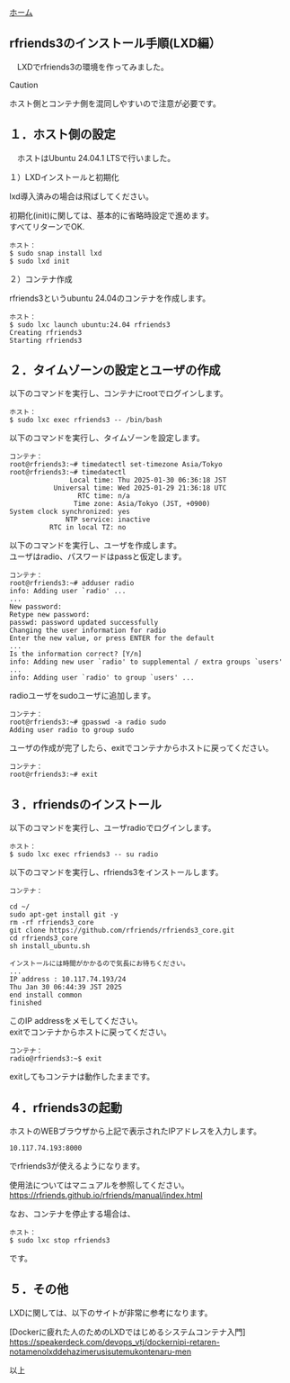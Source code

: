 [ホーム](https://rfriends.github.io/rfriends/)  
## rfriends3のインストール手順(LXD編）  
  
　LXDでrfriends3の環境を作ってみました。    
   
> [!CAUTION]
> ホスト側とコンテナ側を混同しやすいので注意が必要です。  
  
## １．ホスト側の設定  
    
　ホストはUbuntu 24.04.1 LTSで行いました。  
  
１）LXDインストールと初期化  
    
lxd導入済みの場合は飛ばしてください。  
  
初期化(init)に関しては、基本的に省略時設定で進めます。  
すべてリターンでOK.  
```
ホスト：  
$ sudo snap install lxd  
$ sudo lxd init   
```  
２）コンテナ作成  
    
rfriends3というubuntu 24.04のコンテナを作成します。  
```  
ホスト：  
$ sudo lxc launch ubuntu:24.04 rfriends3  
Creating rfriends3
Starting rfriends3
```  
## ２．タイムゾーンの設定とユーザの作成  
    
以下のコマンドを実行し、コンテナにrootでログインします。  
```  
ホスト：  
$ sudo lxc exec rfriends3 -- /bin/bash  
```  
  
以下のコマンドを実行し、タイムゾーンを設定します。    
```
コンテナ：    
root@rfriends3:~# timedatectl set-timezone Asia/Tokyo
root@rfriends3:~# timedatectl  
               Local time: Thu 2025-01-30 06:36:18 JST  
           Universal time: Wed 2025-01-29 21:36:18 UTC  
                 RTC time: n/a  
                Time zone: Asia/Tokyo (JST, +0900)  
System clock synchronized: yes  
              NTP service: inactive  
          RTC in local TZ: no  
``` 
  
以下のコマンドを実行し、ユーザを作成します。  
ユーザはradio、パスワードはpassと仮定します。    
```
コンテナ：
root@rfriends3:~# adduser radio
info: Adding user `radio' ...
...  
New password: 
Retype new password: 
passwd: password updated successfully
Changing the user information for radio
Enter the new value, or press ENTER for the default
...  
Is the information correct? [Y/n] 
info: Adding new user `radio' to supplemental / extra groups `users' ...
info: Adding user `radio' to group `users' ...
```
radioユーザをsudoユーザに追加します。
```
コンテナ：
root@rfriends3:~# gpasswd -a radio sudo
Adding user radio to group sudo
```
ユーザの作成が完了したら、exitでコンテナからホストに戻ってください。  
```
コンテナ：
root@rfriends3:~# exit  
```  
  
## ３．rfriendsのインストール  
    
以下のコマンドを実行し、ユーザradioでログインします。  
```  
ホスト：  
$ sudo lxc exec rfriends3 -- su radio  
```  
  
以下のコマンドを実行し、rfriends3をインストールします。  
```  
コンテナ：
  
cd ~/  
sudo apt-get install git -y  
rm -rf rfriends3_core  
git clone https://github.com/rfriends/rfriends3_core.git  
cd rfriends3_core  
sh install_ubuntu.sh  

インストールには時間がかかるので気長にお待ちください。  
...  
IP address : 10.117.74.193/24
Thu Jan 30 06:44:39 JST 2025
end install common
finished  
```
  
このIP addressをメモしてください。  
exitでコンテナからホストに戻ってください。  
```
コンテナ：
radio@rfriends3:~$ exit  
```  
exitしてもコンテナは動作したままです。
    
## ４．rfriends3の起動
  
ホストのWEBブラウザから上記で表示されたIPアドレスを入力します。   
  
```
10.117.74.193:8000  
```
  
でrfriends3が使えるようになります。  
  
使用法についてはマニュアルを参照してください。  
<https://rfriends.github.io/rfriends/manual/index.html>  
  
なお、コンテナを停止する場合は、  
```
ホスト：
$ sudo lxc stop rfriends3
```
です。  
  
## ５．その他  

LXDに関しては、以下のサイトが非常に参考になります。  
  
[Dockerに疲れた人のためのLXDではじめるシステムコンテナ入門]
<https://speakerdeck.com/devops_vtj/dockernipi-retaren-notamenolxddehazimerusisutemukontenaru-men>
  
以上  
  
